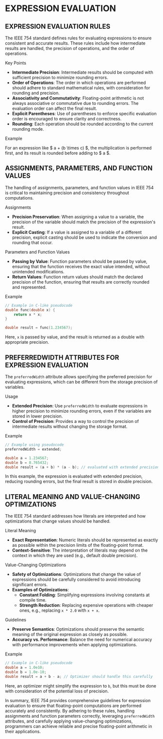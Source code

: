 # EXPRESSION EVALUATION

## EXPRESSION EVALUATION RULES

The IEEE 754 standard defines rules for evaluating expressions to ensure consistent and accurate results. These rules include how intermediate results are handled, the precision of operations, and the order of operations.

Key Points

- **Intermediate Precision**: Intermediate results should be computed with sufficient precision to minimize rounding errors.
- **Order of Operations**: The order in which operations are performed should adhere to standard mathematical rules, with consideration for rounding and precision.
- **Associativity and Commutativity**: Floating-point arithmetic is not always associative or commutative due to rounding errors. The evaluation order can affect the final result.
- **Explicit Parentheses**: Use of parentheses to enforce specific evaluation order is encouraged to ensure clarity and correctness.
- **Rounding**: Each operation should be rounded according to the current rounding mode.

Example

For an expression like $ a + (b \times c) $, the multiplication is performed first, and its result is rounded before adding to $ a $.

## ASSIGNMENTS, PARAMETERS, AND FUNCTION VALUES
The handling of assignments, parameters, and function values in IEEE 754 is critical to maintaining precision and consistency throughout computations.

Assignments

- **Precision Preservation**: When assigning a value to a variable, the precision of the variable should match the precision of the expression's result.
- **Explicit Casting**: If a value is assigned to a variable of a different precision, explicit casting should be used to indicate the conversion and rounding that occur.

Parameters and Function Values

- **Passing by Value**: Function parameters should be passed by value, ensuring that the function receives the exact value intended, without unintended modifications.
- **Return Values**: Function return values should match the declared precision of the function, ensuring that results are correctly rounded and represented.

Example
```c
// Example in C-like pseudocode
double func(double x) {
    return x * x;
}

double result = func(1.234567);
```
Here, `x` is passed by value, and the result is returned as a double with appropriate precision.

## PREFERREDWIDTH ATTRIBUTES FOR EXPRESSION EVALUATION
The `preferredWidth` attribute allows specifying the preferred precision for evaluating expressions, which can be different from the storage precision of variables.

Usage

- **Extended Precision**: Use `preferredWidth` to evaluate expressions in higher precision to minimize rounding errors, even if the variables are stored in lower precision.
- **Control of Precision**: Provides a way to control the precision of intermediate results without changing the storage format.

Example
```c
// Example using pseudocode
preferredWidth = extended;

double a = 1.234567;
double b = 8.765432;
double result = (a + b) * (a - b); // evaluated with extended precision
```

In this example, the expression is evaluated with extended precision, reducing rounding errors, but the final result is stored in double precision.

## LITERAL MEANING AND VALUE-CHANGING OPTIMIZATIONS

The IEEE 754 standard addresses how literals are interpreted and how optimizations that change values should be handled.

Literal Meaning

- **Exact Representation**: Numeric literals should be represented as exactly as possible within the precision limits of the floating-point format.
- **Context-Sensitive**: The interpretation of literals may depend on the context in which they are used (e.g., default double precision).

Value-Changing Optimizations

- **Safety of Optimizations**: Optimizations that change the value of expressions should be carefully considered to avoid introducing significant errors.
- **Examples of Optimizations**:
  - **Constant Folding**: Simplifying expressions involving constants at compile time.
  - **Strength Reduction**: Replacing expensive operations with cheaper ones, e.g., replacing `x * 2.0` with `x + x`.

Guidelines

- **Preserve Semantics**: Optimizations should preserve the semantic meaning of the original expression as closely as possible.
- **Accuracy vs. Performance**: Balance the need for numerical accuracy with performance improvements when applying optimizations.

Example

```c
// Example in C-like pseudocode
double a = 1.0e10;
double b = 1.0e-10;
double result = a + b - a; // Optimizer should handle this carefully
```

Here, an optimizer might simplify the expression to `b`, but this must be done with consideration of the potential loss of precision.

In summary, IEEE 754 provides comprehensive guidelines for expression evaluation to ensure that floating-point computations are performed accurately and consistently. By adhering to these rules, handling assignments and function parameters correctly, leveraging `preferredWidth` attributes, and carefully applying value-changing optimizations, programmers can achieve reliable and precise floating-point arithmetic in their applications.

